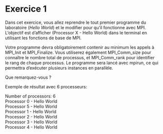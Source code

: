 # Exercice 1

Dans cet exercice, vous allez reprendre le tout premier programme du laboratoire (_Hello World_) et le modifier pour qu’il fonctionne avec MPI. L’objectif est d’afficher (Processor X - Hello World) dans le terminal en utilisant les fonctions de base de MPI.

Votre programme devra obligatoirement contenir au minimum les appels à MPI_Init et MPI_Finalize. Vous utiliserez également MPI_Comm_size pour connaître le nombre total de processus, et MPI_Comm_rank pour identifier le rang de chaque processus. Le programme sera lancé avec mpirun, ce qui permettra d’exécuter plusieurs instances en parallèle.

Que remarquez-vous ?

Exemple de résultat avec 6 processeurs:

Number of processors: 6\
Processor 0 - Hello World\
Processor 5 - Hello World\
Processor 1 - Hello World\
Processor 2 - Hello World\
Processor 3 - Hello World\
Processor 4 - Hello World